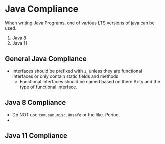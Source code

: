 # Java Compliance

When writing Java Programs, one of various LTS versions of java can be used.

1. Java 8
2. Java 11

## General Java Compliance

* Interfaces should be prefixed with `I`, unless they are functional interfaces or only contain static fields and methods
     * Functional Interfaces should be named based on there Arity and the type of functional interface. 

## Java 8 Compliance

* Do NOT use `com.sun.misc.Unsafe` or the like. Period.
* 

## Java 11 Compliance

